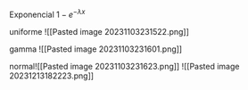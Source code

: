 Exponencial 
$1-e^{-\lambda x}$

uniforme
![[Pasted image 20231103231522.png]]

gamma
![[Pasted image 20231103231601.png]]

normal![[Pasted image 20231103231623.png]]
![[Pasted image 20231213182223.png]]